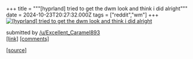 +++
title = """[hyprland] tried to get the dwm look and think i did alright"""
date = 2024-10-23T20:27:32.000Z
tags = ["reddit","wm"]
+++
[![[hyprland] tried to get the dwm look and think i did alright](https://preview.redd.it/34ek4nehfkwd1.png?width=640&crop=smart&auto=webp&s=414c4cb85f26e5e4bbcd191aef956c70fbefad4f "[hyprland] tried to get the dwm look and think i did alright")](https://www.reddit.com/r/unixporn/comments/1gakgu1/hyprland_tried_to_get_the_dwm_look_and_think_i/)

submitted by [/u/Excellent\_Caramel893](https://www.reddit.com/user/Excellent_Caramel893)  
[\[link\]](https://i.redd.it/34ek4nehfkwd1.png) [\[comments\]](https://www.reddit.com/r/unixporn/comments/1gakgu1/hyprland_tried_to_get_the_dwm_look_and_think_i/)

[[source]](https://www.reddit.com/r/unixporn/comments/1gakgu1/hyprland_tried_to_get_the_dwm_look_and_think_i/)
